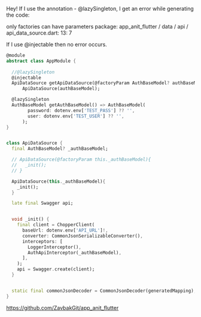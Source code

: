 Hey!
If I use the annotation - @lazySingleton, I get an error while generating the code:

only factories can have parameters
package: app_anit_flutter / data / api / api_data_source.dart: 13: 7

If I use @injectable then no error occurs.

```dart
@module
abstract class AppModule {
  
  //@lazySingleton
  @injectable 
  ApiDataSource getApiDataSource(@factoryParam AuthBaseModel? authBaseModel) =>
      ApiDataSource(authBaseModel);

  @lazySingleton
  AuthBaseModel getAuthBaseModel() => AuthBaseModel(
        password: dotenv.env['TEST_PASS'] ?? '',
        user: dotenv.env['TEST_USER'] ?? '',
      );
}


class ApiDataSource {
  final AuthBaseModel? _authBaseModel;

  // ApiDataSource(@factoryParam this._authBaseModel){
  //   _init();
  // }

  ApiDataSource(this._authBaseModel){
    _init();
  }

  late final Swagger api;


  void _init() {
    final client = ChopperClient(
      baseUrl: dotenv.env['API_URL']!,
      converter: CommonJsonSerializableConverter(),
      interceptors: [
        LoggerInterceptor(),
        AuthApiInterceptor(_authBaseModel),
      ],
    );
    api = Swagger.create(client);
  }


  static final commonJsonDecoder = CommonJsonDecoder(generatedMapping);
}
```

https://github.com/ZavbakGit/app_anit_flutter


